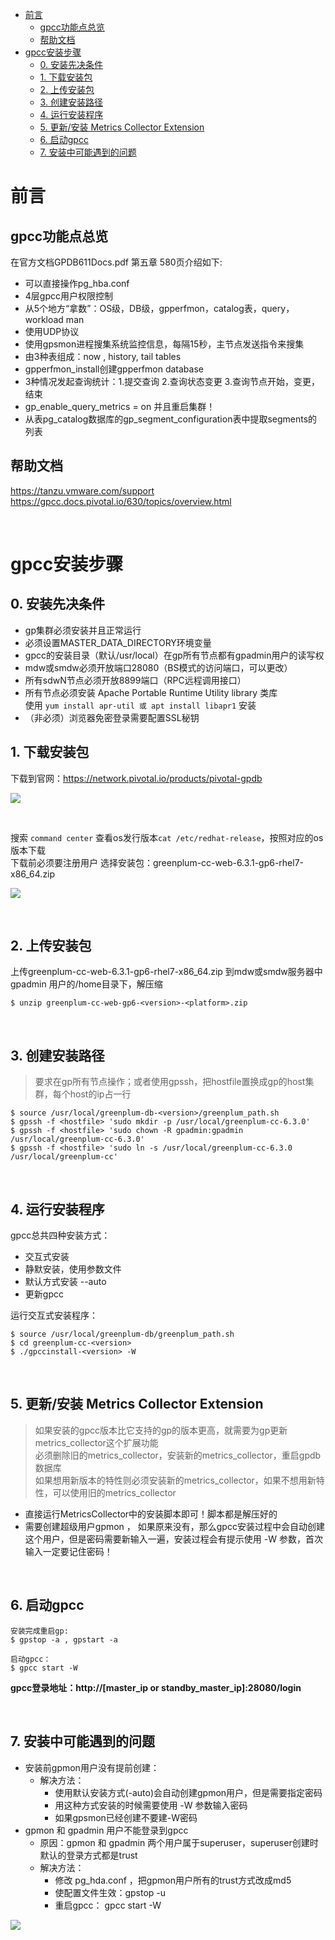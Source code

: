 - [前言](#前言)
  - [gpcc功能点总览](#gpcc功能点总览)
  - [帮助文档](#帮助文档)
- [gpcc安装步骤](#gpcc安装步骤)
  - [0. 安装先决条件](#0-安装先决条件)
  - [1. 下载安装包](#1-下载安装包)
  - [2. 上传安装包](#2-上传安装包)
  - [3. 创建安装路径](#3-创建安装路径)
  - [4. 运行安装程序](#4-运行安装程序)
  - [5. 更新/安装 Metrics Collector Extension](#5-更新安装-metrics-collector-extension)
  - [6. 启动gpcc](#6-启动gpcc)
  - [7. 安装中可能遇到的问题](#7-安装中可能遇到的问题)

# 前言
## gpcc功能点总览
在官方文档GPDB611Docs.pdf 第五章 580页介绍如下:
- 可以直接操作pg_hba.conf
- 4层gpcc用户权限控制
- 从5个地方“拿数”：OS级，DB级，gpperfmon，catalog表，query，workload man
- 使用UDP协议 
- 使用gpsmon进程搜集系统监控信息，每隔15秒，主节点发送指令来搜集
- 由3种表组成：now , history, tail tables
- gpperfmon_install创建gpperfmon database
- 3种情况发起查询统计：1.提交查询 2.查询状态变更 3.查询节点开始，变更，结束
- gp_enable_query_metrics = on 并且重启集群！
- 从表pg_catalog数据库的gp_segment_configuration表中提取segments的列表

## 帮助文档
https://tanzu.vmware.com/support   
https://gpcc.docs.pivotal.io/630/topics/overview.html   

</br>

# gpcc安装步骤
## 0. 安装先决条件
- gp集群必须安装并且正常运行
- 必须设置MASTER_DATA_DIRECTORY环境变量
- gpcc的安装目录（默认/usr/local）在gp所有节点都有gpadmin用户的读写权
- mdw或smdw必须开放端口28080（BS模式的访问端口，可以更改）
- 所有sdwN节点必须开放8899端口（RPC远程调用接口）
- 所有节点必须安装 Apache Portable Runtime Utility library 类库   
  使用 ``` yum install apr-util 或 apt install libapr1 ``` 安装
- （非必须）浏览器免密登录需要配置SSL秘钥

## 1. 下载安装包
下载到官网：https://network.pivotal.io/products/pivotal-gpdb   


![](png/gpcc1.png)

</br>

搜索 `command center`
查看os发行版本`cat /etc/redhat-release`，按照对应的os版本下载     
下载前必须要注册用户
选择安装包：greenplum-cc-web-6.3.1-gp6-rhel7-x86_64.zip   


![](png/gpcc2.png)


</br>

## 2. 上传安装包
上传greenplum-cc-web-6.3.1-gp6-rhel7-x86_64.zip 到mdw或smdw服务器中 gpadmin 用户的/home目录下，解压缩
```shell
$ unzip greenplum-cc-web-gp6-<version>-<platform>.zip
```
</br>

## 3. 创建安装路径
> 要求在gp所有节点操作；或者使用gpssh，把hostfile置换成gp的host集群，每个host的ip占一行
```shell
$ source /usr/local/greenplum-db-<version>/greenplum_path.sh
$ gpssh -f <hostfile> 'sudo mkdir -p /usr/local/greenplum-cc-6.3.0'
$ gpssh -f <hostfile> 'sudo chown -R gpadmin:gpadmin /usr/local/greenplum-cc-6.3.0'
$ gpssh -f <hostfile> 'sudo ln -s /usr/local/greenplum-cc-6.3.0 /usr/local/greenplum-cc'
```

</br>

## 4. 运行安装程序
gpcc总共四种安装方式：
- 交互式安装
- 静默安装，使用参数文件
- 默认方式安装 --auto
- 更新gpcc

运行交互式安装程序：
```shell
$ source /usr/local/greenplum-db/greenplum_path.sh
$ cd greenplum-cc-<version>
$ ./gpccinstall-<version> -W
```

</br>

## 5. 更新/安装 Metrics Collector Extension
> 如果安装的gpcc版本比它支持的gp的版本更高，就需要为gp更新metrics_collector这个扩展功能   
> 必须删除旧的metrics_collector，安装新的metrics_collector，重启gpdb数据库   
> 如果想用新版本的特性则必须安装新的metrics_collector，如果不想用新特性，可以使用旧的metrics_collector   

- 直接运行MetricsCollector中的安装脚本即可！脚本都是解压好的
- 需要创建超级用户gpmon ， 如果原来没有，那么gpcc安装过程中会自动创建这个用户，但是密码需要新输入一遍，安装过程会有提示使用 -W 参数，首次输入一定要记住密码！

</br>

## 6. 启动gpcc
```shell
安装完成重启gp:
$ gpstop -a , gpstart -a

启动gpcc： 
$ gpcc start -W
```

**gpcc登录地址：http://[master_ip or standby_master_ip]:28080/login**

</br>

## 7. 安装中可能遇到的问题
- 安装前gpmon用户没有提前创建：
  - 解决方法：
    - 使用默认安装方式(-auto)会自动创建gpmon用户，但是需要指定密码
    - 用这种方式安装的时候需要使用 -W 参数输入密码
    - 如果gpsmon已经创建不要建-W密码
- gpmon 和 gpadmin 用户不能登录到gpcc
  - 原因：gpmon 和 gpadmin 两个用户属于superuser，superuser创建时默认的登录方式都是trust
  - 解决方法：
    - 修改 pg_hda.conf ，把gpmon用户所有的trust方式改成md5
    - 使配置文件生效：gpstop -u 
    - 重启gpcc： gpcc start -W


![](png/gpcc3.png)




